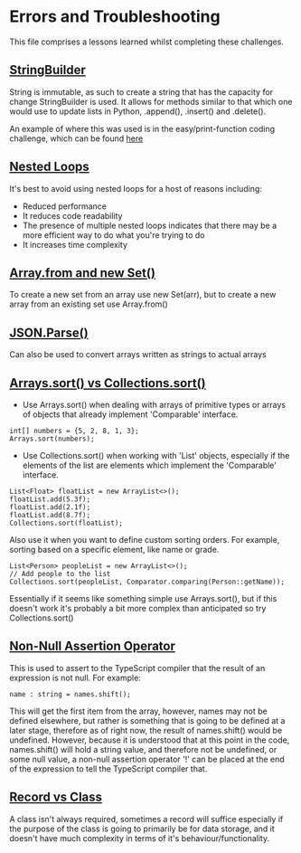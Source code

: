 # Errors and Troubleshooting

This file comprises a lessons learned whilst completing these challenges.

## **<u>StringBuilder</u>**

String is immutable, as such to create a string that has the capacity for change StringBuilder is used. It allows for methods similar to that which one would use to update lists in Python, .append(), .insert() and .delete().

An example of where this was used is in the easy/print-function coding challenge, which can be found [here]()

## **<u>Nested Loops</u>**

It's best to avoid using nested loops for a host of reasons including:

- Reduced performance
- It reduces code readability
- The presence of multiple nested loops indicates that there may be a more efficient way to do what you're trying to do
- It increases time complexity

## **<u>Array.from and new Set()</u>**

To create a new set from an array use new Set(arr), but to create a new array from an existing set use Array.from()

## **<u>JSON.Parse()</u>**

Can also be used to convert arrays written as strings to actual arrays

## **<u>Arrays.sort() vs Collections.sort()</u>**

- Use Arrays.sort() when dealing with arrays of primitive types or arrays of objects that already implement 'Comparable' interface.

```
int[] numbers = {5, 2, 8, 1, 3};
Arrays.sort(numbers);
```

- Use Collections.sort() when working with 'List' objects, especially if the elements of the list are elements which implement the 'Comparable' interface.

```
List<Float> floatList = new ArrayList<>();
floatList.add(5.3f);
floatList.add(2.1f);
floatList.add(8.7f);
Collections.sort(floatList);
```

Also use it when you want to define custom sorting orders. For example, sorting based on a specific element, like name or grade.

```
List<Person> peopleList = new ArrayList<>();
// Add people to the list
Collections.sort(peopleList, Comparator.comparing(Person::getName));
```

Essentially if it seems like something simple use Arrays.sort(), but if this doesn't work it's probably a bit more complex than anticipated so try Collections.sort()

## **<u>Non-Null Assertion Operator</u>**

This is used to assert to the TypeScript compiler that the result of an expression is not null. For example:

`name : string = names.shift();`

This will get the first item from the array, however, names may not be defined elsewhere, but rather is something that is going to be defined at a later stage, therefore as of right now, the result of names.shift() would be undefined. However, because it is understood that at this point in the code, names.shift() will hold a string value, and therefore not be undefined, or some null value, a non-null assertion operator '!' can be placed at the end of the expression to tell the TypeScript compiler that.

## **<u>Record vs Class</u>**

A class isn't always required, sometimes a record will suffice especially if the purpose of the class is going to primarily be for data storage, and it doesn't have much complexity in terms of it's behaviour/functionality.
